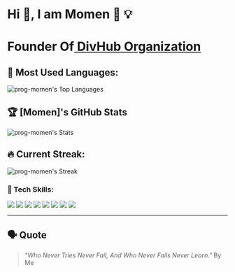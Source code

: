 # Hi 👋, I am Momen 🚀 💡
<h1><b>Founder Of</b><a href="https://github.com/DivHub-org" target="_blank"> DivHub Organization</a> </h1>

## 🚀 Most Used Languages:
![prog-momen's Top Languages](https://github-readme-stats.vercel.app/api/top-langs/?username=prog-momen&theme=vue-dark&show_icons=true&hide_border=true&layout=compact)
## 🏆 [Momen]'s GitHub Stats
![prog-momen's Stats](https://github-readme-stats.vercel.app/api?username=prog-momen&theme=vue-dark&show_icons=true&hide_border=true&count_private=true)
## 🔥 Current Streak:

![prog-momen's Streak](https://github-readme-streak-stats.herokuapp.com/?user=prog-momen&theme=vue-dark&hide_border=true)

### 🔧 Tech Skills:
<p align="left">
  <img src="https://img.shields.io/badge/Windows-0078D6?style=flat&logo=windows&logoColor=white" />
  <img src="https://img.shields.io/badge/VS%20Code-0078D4.svg?style=flat&logo=visual-studio-code&logoColor=white" />
  <img src="https://img.shields.io/badge/Git-F05032.svg?style=flat&logo=git&logoColor=white" />
  <img src="https://img.shields.io/badge/HTML-E34F26.svg?style=flat&logo=html5&logoColor=white" />
  <img src="https://img.shields.io/badge/CSS-1572B6.svg?style=flat&logo=css3&logoColor=white" />
  <img src="https://img.shields.io/badge/JavaScript-F7DF1E.svg?style=flat&logo=javascript&logoColor=black" />
  <img src="https://img.shields.io/badge/React-61DAFB.svg?style=flat&logo=react&logoColor=black" />
  <img src="https://img.shields.io/badge/sql-61DAFB.svg?style=flat&logo=sql&logoColor=black" />
</p>

---

## 🗣 Quote
> *"Who Never Tries Never Fail, And Who Never Fails Never Learn."*
By Me
